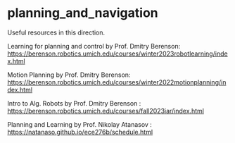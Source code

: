 # planning_and_navigation

Useful resources in this direction.


Learning for planning and control by Prof. Dmitry Berenson: https://berenson.robotics.umich.edu/courses/winter2023robotlearning/index.html  

Motion Planning by Prof. Dmitry Berenson: https://berenson.robotics.umich.edu/courses/winter2022motionplanning/index.html 

Intro to Alg. Robots by Prof. Dmitry Berenson : https://berenson.robotics.umich.edu/courses/fall2023iar/index.html 

Planning and Learning by Prof. Nikolay Atanasov : https://natanaso.github.io/ece276b/schedule.html 
